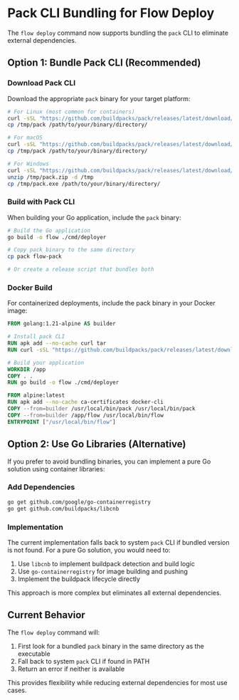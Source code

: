 # Pack CLI Bundling for Flow Deploy

The `flow deploy` command now supports bundling the `pack` CLI to eliminate external dependencies.

## Option 1: Bundle Pack CLI (Recommended)

### Download Pack CLI

Download the appropriate `pack` binary for your target platform:

```bash
# For Linux (most common for containers)
curl -sSL "https://github.com/buildpacks/pack/releases/latest/download/pack-v0.32.0-linux.tgz" | tar -xz -C /tmp
cp /tmp/pack /path/to/your/binary/directory/

# For macOS
curl -sSL "https://github.com/buildpacks/pack/releases/latest/download/pack-v0.32.0-macos.tgz" | tar -xz -C /tmp
cp /tmp/pack /path/to/your/binary/directory/

# For Windows
curl -sSL "https://github.com/buildpacks/pack/releases/latest/download/pack-v0.32.0-windows.zip" -o /tmp/pack.zip
unzip /tmp/pack.zip -d /tmp
cp /tmp/pack.exe /path/to/your/binary/directory/
```

### Build with Pack CLI

When building your Go application, include the `pack` binary:

```bash
# Build the Go application
go build -o flow ./cmd/deployer

# Copy pack binary to the same directory
cp pack flow-pack

# Or create a release script that bundles both
```

### Docker Build

For containerized deployments, include the pack binary in your Docker image:

```dockerfile
FROM golang:1.21-alpine AS builder

# Install pack CLI
RUN apk add --no-cache curl tar
RUN curl -sSL "https://github.com/buildpacks/pack/releases/latest/download/pack-v0.32.0-linux.tgz" | tar -xz -C /usr/local/bin/

# Build your application
WORKDIR /app
COPY . .
RUN go build -o flow ./cmd/deployer

FROM alpine:latest
RUN apk add --no-cache ca-certificates docker-cli
COPY --from=builder /usr/local/bin/pack /usr/local/bin/pack
COPY --from=builder /app/flow /usr/local/bin/flow
ENTRYPOINT ["/usr/local/bin/flow"]
```

## Option 2: Use Go Libraries (Alternative)

If you prefer to avoid bundling binaries, you can implement a pure Go solution using container libraries:

### Add Dependencies

```bash
go get github.com/google/go-containerregistry
go get github.com/buildpacks/libcnb
```

### Implementation

The current implementation falls back to system `pack` CLI if bundled version is not found. For a pure Go solution, you would need to:

1. Use `libcnb` to implement buildpack detection and build logic
2. Use `go-containerregistry` for image building and pushing
3. Implement the buildpack lifecycle directly

This approach is more complex but eliminates all external dependencies.

## Current Behavior

The `flow deploy` command will:

1. First look for a bundled `pack` binary in the same directory as the executable
2. Fall back to system `pack` CLI if found in PATH
3. Return an error if neither is available

This provides flexibility while reducing external dependencies for most use cases.

